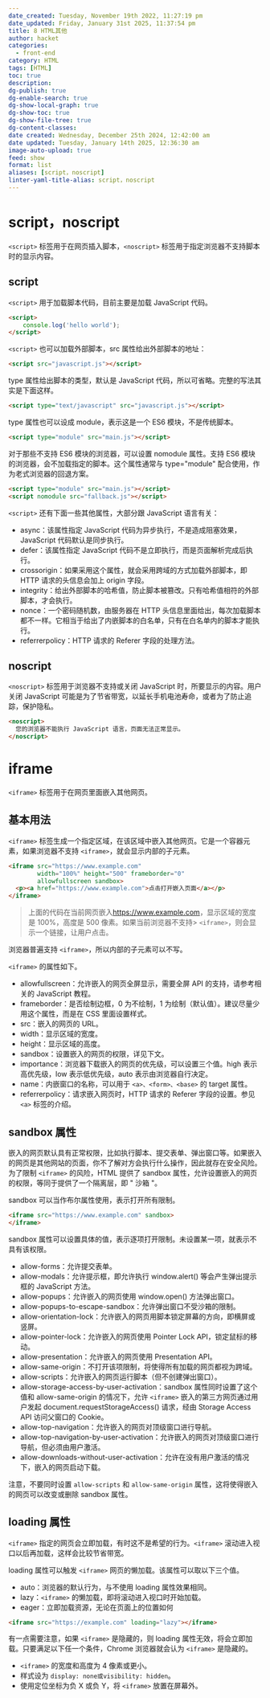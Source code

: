 ```yaml
---
date_created: Tuesday, November 19th 2022, 11:27:19 pm
date_updated: Friday, January 31st 2025, 11:37:54 pm
title: 8 HTML其他
author: hacket
categories:
  - front-end
category: HTML
tags: [HTML]
toc: true
description: 
dg-publish: true
dg-enable-search: true
dg-show-local-graph: true
dg-show-toc: true
dg-show-file-tree: true
dg-content-classes: 
date created: Wednesday, December 25th 2024, 12:42:00 am
date updated: Tuesday, January 14th 2025, 12:36:30 am
image-auto-upload: true
feed: show
format: list
aliases: [script，noscript]
linter-yaml-title-alias: script，noscript
---
```


# script，noscript

`<script>` 标签用于在网页插入脚本，`<noscript>` 标签用于指定浏览器不支持脚本时的显示内容。

## script

`<script>` 用于加载脚本代码，目前主要是加载 JavaScript 代码。

```html
<script>
	console.log('hello world');
</script>

```

`<script>` 也可以加载外部脚本，src 属性给出外部脚本的地址：

```html
<script src="javascript.js"></script>
```

type 属性给出脚本的类型，默认是 JavaScript 代码，所以可省略。完整的写法其实是下面这样。

```html
<script type="text/javascript" src="javascript.js"></script>
```

type 属性也可以设成 module，表示这是一个 ES6 模块，不是传统脚本。

```html
<script type="module" src="main.js"></script>
```

对于那些不支持 ES6 模块的浏览器，可以设置 nomodule 属性。支持 ES6 模块的浏览器，会不加载指定的脚本。这个属性通常与 type="module" 配合使用，作为老式浏览器的回退方案。

```html
<script type="module" src="main.js"></script>
<script nomodule src="fallback.js"></script>
```

`<script>` 还有下面一些其他属性，大部分跟 JavaScript 语言有关：

- async：该属性指定 JavaScript 代码为异步执行，不是造成阻塞效果，JavaScript 代码默认是同步执行。
- defer：该属性指定 JavaScript 代码不是立即执行，而是页面解析完成后执行。
- crossorigin：如果采用这个属性，就会采用跨域的方式加载外部脚本，即 HTTP 请求的头信息会加上 origin 字段。
- integrity：给出外部脚本的哈希值，防止脚本被篡改。只有哈希值相符的外部脚本，才会执行。
- nonce：一个密码随机数，由服务器在 HTTP 头信息里面给出，每次加载脚本都不一样。它相当于给出了内嵌脚本的白名单，只有在白名单内的脚本才能执行。
- referrerpolicy：HTTP 请求的 Referer 字段的处理方法。

## noscript

`<noscript>` 标签用于浏览器不支持或关闭 JavaScript 时，所要显示的内容。用户关闭 JavaScript 可能是为了节省带宽，以延长手机电池寿命，或者为了防止追踪，保护隐私。

```html
<noscript>
  您的浏览器不能执行 JavaScript 语言，页面无法正常显示。
</noscript>
```

# iframe

`<iframe>` 标签用于在网页里面嵌入其他网页。

## 基本用法

`<iframe>` 标签生成一个指定区域，在该区域中嵌入其他网页。它是一个容器元素，如果浏览器不支持 `<iframe>`，就会显示内部的子元素。

```html
<iframe src="https://www.example.com"
        width="100%" height="500" frameborder="0"
        allowfullscreen sandbox>
  <p><a href="https://www.example.com">点击打开嵌入页面</a></p>
</iframe>
```

> 上面的代码在当前网页嵌入<https://www.example.com>，显示区域的宽度是 100%，高度是 500 像素。如果当前浏览器不支持> `<iframe>`，则会显示一个链接，让用户点击。

浏览器普遍支持 `<iframe>`，所以内部的子元素可以不写。

`<iframe>` 的属性如下。

- allowfullscreen：允许嵌入的网页全屏显示，需要全屏 API 的支持，请参考相关的 JavaScript 教程。
- frameborder：是否绘制边框，0 为不绘制，1 为绘制（默认值）。建议尽量少用这个属性，而是在 CSS 里面设置样式。
- src：嵌入的网页的 URL。
- width：显示区域的宽度。
- height：显示区域的高度。
- sandbox：设置嵌入的网页的权限，详见下文。
- importance：浏览器下载嵌入的网页的优先级，可以设置三个值。high 表示高优先级，low 表示低优先级，auto 表示由浏览器自行决定。
- name：内嵌窗口的名称，可以用于 `<a>、<form>、<base>` 的 target 属性。
- referrerpolicy：请求嵌入网页时，HTTP 请求的 Referer 字段的设置。参见 `<a>` 标签的介绍。

## sandbox 属性

嵌入的网页默认具有正常权限，比如执行脚本、提交表单、弹出窗口等。如果嵌入的网页是其他网站的页面，你不了解对方会执行什么操作，因此就存在安全风险。为了限制 `<iframe>` 的风险，HTML 提供了 sandbox 属性，允许设置嵌入的网页的权限，等同于提供了一个隔离层，即 " 沙箱 "。

sandbox 可以当作布尔属性使用，表示打开所有限制。

```html
<iframe src="https://www.example.com" sandbox>
</iframe>
```

sandbox 属性可以设置具体的值，表示逐项打开限制。未设置某一项，就表示不具有该权限。

- allow-forms：允许提交表单。
- allow-modals：允许提示框，即允许执行 window.alert() 等会产生弹出提示框的 JavaScript 方法。
- allow-popups：允许嵌入的网页使用 window.open() 方法弹出窗口。
- allow-popups-to-escape-sandbox：允许弹出窗口不受沙箱的限制。
- allow-orientation-lock：允许嵌入的网页用脚本锁定屏幕的方向，即横屏或竖屏。
- allow-pointer-lock：允许嵌入的网页使用 Pointer Lock API，锁定鼠标的移动。
- allow-presentation：允许嵌入的网页使用 Presentation API。
- allow-same-origin：不打开该项限制，将使得所有加载的网页都视为跨域。
- allow-scripts：允许嵌入的网页运行脚本（但不创建弹出窗口）。
- allow-storage-access-by-user-activation：sandbox 属性同时设置了这个值和 allow-same-origin 的情况下，允许 `<iframe>` 嵌入的第三方网页通过用户发起 document.requestStorageAccess() 请求，经由 Storage Access API 访问父窗口的 Cookie。
- allow-top-navigation：允许嵌入的网页对顶级窗口进行导航。
- allow-top-navigation-by-user-activation：允许嵌入的网页对顶级窗口进行导航，但必须由用户激活。
- allow-downloads-without-user-activation：允许在没有用户激活的情况下，嵌入的网页启动下载。

注意，不要同时设置 `allow-scripts` 和 `allow-same-origin` 属性，这将使得嵌入的网页可以改变或删除 sandbox 属性。

## loading 属性

`<iframe>` 指定的网页会立即加载，有时这不是希望的行为。`<iframe>` 滚动进入视口以后再加载，这样会比较节省带宽。

loading 属性可以触发 `<iframe>` 网页的懒加载。该属性可以取以下三个值。

- auto：浏览器的默认行为，与不使用 loading 属性效果相同。
- lazy：`<iframe>` 的懒加载，即将滚动进入视口时开始加载。
- eager：立即加载资源，无论在页面上的位置如何

```html
<iframe src="https://example.com" loading="lazy"></iframe>
```

有一点需要注意，如果 `<iframe>` 是隐藏的，则 loading 属性无效，将会立即加载。只要满足以下任一个条件，Chrome 浏览器就会认为 `<iframe>` 是隐藏的。

- `<iframe>` 的宽度和高度为 4 像素或更小。
- 样式设为 `display: none或visibility: hidden`。
- 使用定位坐标为负 X 或负 Y，将 `<iframe>` 放置在屏幕外。
